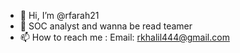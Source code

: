 - 👋 Hi, I’m @rfarah21
- 🌱 SOC analyst and wanna be read teamer
- 📫 How to reach me : Email: rkhalil444@gmail.com

<!---
rfarah21/rfarah21 is a ✨ special ✨ repository because its `README.md` (this file) appears on your GitHub profile.
You can click the Preview link to take a look at your changes.
--->
